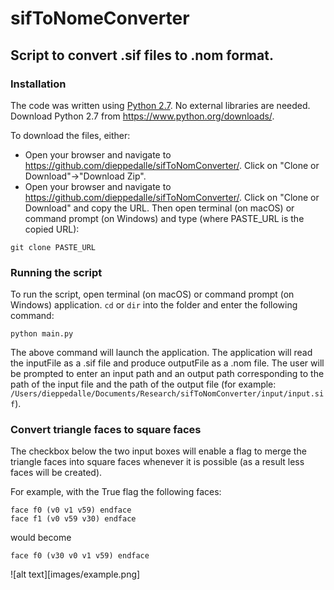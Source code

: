 # sifToNomeConverter
## Script to convert .sif files to .nom format.

### Installation
The code was written using [Python 2.7](https://www.python.org/downloads/). No external libraries are needed. Download Python 2.7 from https://www.python.org/downloads/.

To download the files, either:
* Open your browser and navigate to https://github.com/dieppedalle/sifToNomConverter/. Click on "Clone or Download"->"Download Zip".
* Open your browser and navigate to https://github.com/dieppedalle/sifToNomConverter/. Click on "Clone or Download" and copy the URL. Then open terminal (on macOS) or command prompt (on Windows) and type (where PASTE_URL is the copied URL):
```
git clone PASTE_URL 
```

### Running the script


To run the script, open terminal (on macOS) or command prompt (on Windows) application. ```cd``` or ```dir``` into the folder and enter the following command:
```
python main.py
```
The above command will launch the application. The application will read the inputFile as a .sif file and produce outputFile as a .nom file. The user will be prompted to enter an input path and an output path corresponding to the path of the input file and the path of the output file (for example: ```/Users/dieppedalle/Documents/Research/sifToNomConverter/input/input.sif```).


### Convert triangle faces to square faces
The checkbox below the two input boxes will enable a flag to merge the triangle faces into square faces whenever it is possible (as a result less faces will be created).

For example, with the True flag the following faces:
```
face f0 (v0 v1 v59) endface
face f1 (v0 v59 v30) endface
```
would become
```
face f0 (v30 v0 v1 v59) endface
```
![alt text][images/example.png]
